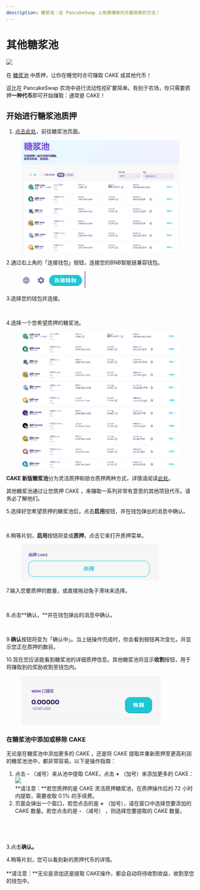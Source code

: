 ```yaml
---
description: 糖浆池：在 PancakeSwap 上免费赚取代币最简单的方法！
---
```


# 其他糖浆池

![](https://gblobscdn.gitbook.com/assets%2F-MHREX7DHcljbY5IkjgJ%2F-MbGTDNZ6xd3\_Q-qSEP5%2F-MbJtmHsIGCa8SoViGsq%2Fdocs%20masthead%20\(15\).png?alt=media\&token=c0992701-1038-4bb8-a3c8-9f783d32ed64)

在 [糖浆池](../) 中质押，让你在睡觉时亦可赚取 CAKE 或其他代币！&#x20;

这比在 PancakeSwap 农场中进行流动性挖矿要简单。有别于农场，你只需要质押**一种代币**即可开始赚取：通常是 CAKE！

## **开始进行糖浆池质押**

1. [ 点击此处](https://pancakeswap.finance/pools)，前往糖浆池页面。

<figure><img src="../../../.gitbook/assets/1 (2).png" alt=""><figcaption></figcaption></figure>

&#x20;  2.通过右上角的「连接钱包」按钮，连接您的BNB智能链兼容钱包。

<figure><img src="../../../.gitbook/assets/2 (1).png" alt=""><figcaption></figcaption></figure>

&#x20;  3.选择您的钱包并连接。

<figure><img src="../../../.gitbook/assets/3 (3).png" alt=""><figcaption></figcaption></figure>

&#x20; 4.选择一个您希望质押的糖浆池。

<figure><img src="../../../.gitbook/assets/4 (2).png" alt=""><figcaption></figcaption></figure>

**CAKE 新版糖浆池**分为灵活质押和锁仓质押两种方式，详情请阅读[此处](../cake-tang-jiang-chi/)。

其他糖浆池通过让您质押 CAKE ，来赚取一系列非常有意思的其他项目代币。请务必了解他们。

&#x20; 5.选择好您希望质押的糖浆池后，点击**启用**按钮，并在钱包弹出的消息中确认。

<figure><img src="../../../.gitbook/assets/启用 (2).png" alt=""><figcaption></figcaption></figure>

&#x20; 6.稍等片刻，**启用**按钮将变成**质押**。点击它来打开质押菜单。

<figure><img src="../../../.gitbook/assets/5.png" alt=""><figcaption></figcaption></figure>

&#x20; 7.输入您要质押的数量，或直接拖动兔子滑块来选择。

<figure><img src="../../../.gitbook/assets/6 (1).png" alt=""><figcaption></figcaption></figure>

&#x20; 8.点击**确认，**并在钱包弹出的消息中确认。

<figure><img src="../../../.gitbook/assets/微信截图_20220919105012.png" alt=""><figcaption></figcaption></figure>

&#x20; 9.**确认**按钮将变为「确认中」。当上链操作完成时，你会看到按钮再次变化，并显示您正在质押的数目。

&#x20; 10.现在您应该能看到糖浆池的详细质押信息。其他糖浆池将显示**收割**按钮，用于将赚取到的奖励收割至钱包内。

<figure><img src="../../../.gitbook/assets/收割 (2).png" alt=""><figcaption></figcaption></figure>

### **在糖浆池中添加或移除 CAKE** <a href="#adding-and-removing-cake-from-a-pool" id="adding-and-removing-cake-from-a-pool"></a>

无论是在糖浆池中添加更多的 CAKE ，还是将 CAKE 提取并重新质押至更高利润的糖浆池池中，都非常容易。以下是操作指南：

1. 点击 **-** （减号）来从池中提取 CAKE，点击 **+** （加号）来添加更多的 CAKE：\
   ![](https://gblobscdn.gitbook.com/assets%2F-MHREX7DHcljbY5IkjgJ%2F-M\_xca0jVy\_Z\_BxN65jZ%2F-M\_xgGd-l7fCI7jFS2x4%2Fimage.png?alt=media\&token=bf8d9ba2-3266-46fb-8242-45c214aa77d9)\
   **请注意：**若您质押的是 CAKE 灵活质押糖浆池，在质押操作后的 72 小时内提取，需要收取 0.1% 的手续费。
2. 页面会弹出一个窗口，若您点击的是 **+** （加号），请在窗口中选择您要添加的 CAKE 数量。若您点击的是 **-** （减号） ，则选择您要提取的 CAKE 数量。

<div align="left">

<figure><img src="../../../.gitbook/assets/+.png" alt=""><figcaption></figcaption></figure>

 

<figure><img src="../../../.gitbook/assets/-.png" alt=""><figcaption></figcaption></figure>

</div>

&#x20; 3.点击**确认。**

&#x20; 4.稍等片刻，您可以看到新的质押代币的详情。\
\
**请注意：**无论是添加还是提取 CAKE操作，都会自动将待收割收益，收割至您的钱包中。
